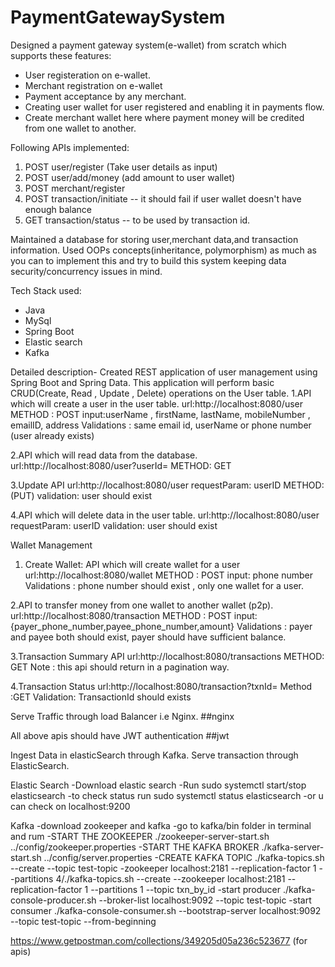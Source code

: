 # PaymentGatewaySystem

Designed a payment gateway system(e-wallet) from scratch which supports these features:

- User registeration on e-wallet.
- Merchant registration on e-wallet
- Payment acceptance by any merchant. 
- Creating user wallet for user registered and enabling it in payments flow.
- Create merchant wallet here where payment money will be credited from one wallet to another.

Following APIs implemented:
1) POST user/register (Take user details as input)
2) POST user/add/money (add amount to user wallet)
3) POST merchant/register
4) POST transaction/initiate -- it should fail if user wallet doesn't have enough balance
5) GET transaction/status -- to be used by transaction id.

Maintained a database for storing user,merchant data,and transaction information.
Used OOPs concepts(inheritance, polymorphism) as much as you can to implement this and try to build this system keeping data security/concurrency issues in mind.

Tech Stack used:
- Java
- MySql
- Spring Boot
- Elastic search
- Kafka


Detailed description-
Created REST application of user management using Spring Boot and Spring Data. This application will perform basic CRUD(Create, Read , Update , Delete) operations on the User table.
1.API which will create a user in the user table.
url:http://localhost:8080/user
METHOD : POST
input:userName , firstName, lastName, mobileNumber , emailID, address
Validations : same email id, userName or phone number (user already exists)

2.API which will read data from the database.
url:http://localhost:8080/user?userId=<userID>
METHOD: GET

3.Update API
url:http://localhost:8080/user
requestParam: userID
METHOD:(PUT)
validation: user should exist

4.API which will delete data in the user table.
url:http://localhost:8080/user
requestParam: userID
validation: user should exist


Wallet Management
1. Create Wallet: API which will create wallet for a user
url:http://localhost:8080/wallet
METHOD : POST
input: phone number
Validations : phone number should exist , only one wallet for a user.

2.API to transfer money from one wallet to another wallet (p2p).
url:http://localhost:8080/transaction
METHOD : POST
input:{payer_phone_number,payee_phone_number,amount}
Validations : payer and payee both should exist, payer should have sufficient balance.

3.Transaction Summary API
url:http://localhost:8080/transactions
METHOD: GET
Note : this api should return in a pagination way.

4.Transaction Status
url:http://localhost:8080/transaction?txnId=<txnID>
Method :GET
Validation: TransactionId should exists

Serve Traffic through load Balancer i.e Nginx.
##nginx

All above apis should have JWT authentication
##jwt


Ingest Data in elasticSearch through Kafka.
Serve transaction through ElasticSearch.

Elastic Search
-Download elastic search
-Run sudo systemctl start/stop elasticsearch
-to check status run sudo systemctl status elasticsearch
-or u can check on localhost:9200

Kafka
-download zookeeper and kafka
-go to kafka/bin folder in terminal and rum
-START THE ZOOKEEPER
./zookeeper-server-start.sh ../config/zookeeper.properties
-START THE KAFKA BROKER
./kafka-server-start.sh ../config/server.properties
-CREATE KAFKA TOPIC
./kafka-topics.sh --create --topic test-topic -zookeeper localhost:2181 --replication-factor 1 --partitions 4/./kafka-topics.sh --create --zookeeper localhost:2181 --replication-factor 1 --partitions 1 --topic txn_by_id
-start producer
./kafka-console-producer.sh --broker-list localhost:9092 --topic test-topic
-start consumer
./kafka-console-consumer.sh --bootstrap-server localhost:9092 --topic test-topic --from-beginning

https://www.getpostman.com/collections/349205d05a236c523677 (for apis)
